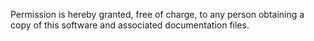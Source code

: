 Permission is hereby granted, free of charge, to any person obtaining a copy of this software and associated documentation files.
